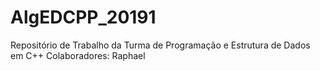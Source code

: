 # AlgEDCPP_20191
Repositório de Trabalho da Turma de Programação e Estrutura de Dados em C++
Colaboradores:
Raphael